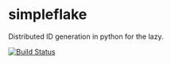 simpleflake
===========

Distributed ID generation in python for the lazy.

[![Build Status](https://travis-ci.org/malicustommade/simpleflake.png)](https://travis-ci.org/malicustommade/simpleflake)
